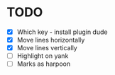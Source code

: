 # TODO

- [x] Which key - install plugin dude
- [x] Move lines horizontally
- [x] Move lines vertically
- [ ] Highlight on yank
- [ ] Marks as harpoon
